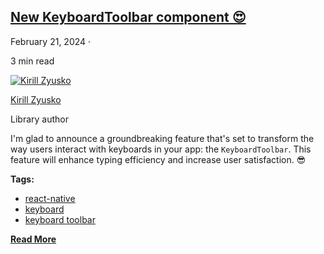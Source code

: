 ## [New KeyboardToolbar component 😍](/react-native-keyboard-controller/blog/keyboard-toolbar.md)

February 21, 2024 ·

<!-- -->

3 min read

[![Kirill Zyusko](https://github.com/kirillzyusko.png)](https://github.com/kirillzyusko)

[Kirill Zyusko](https://github.com/kirillzyusko)

Library author

I'm glad to announce a groundbreaking feature that's set to transform the way users interact with keyboards in your app: the `KeyboardToolbar`. This feature will enhance typing efficiency and increase user satisfaction. 😎

<!-- -->

**Tags:**

* [react-native](/react-native-keyboard-controller/blog/tags/react-native.md)
* [keyboard](/react-native-keyboard-controller/blog/tags/keyboard.md)
* [keyboard toolbar](/react-native-keyboard-controller/blog/tags/keyboard-toolbar.md)

[**Read More**](/react-native-keyboard-controller/blog/keyboard-toolbar.md)
